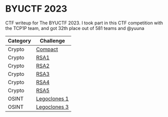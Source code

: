 # BYUCTF 2023
CTF writeup for The BYUCTF 2023. I took part in this CTF competition with the TCP1P team, and got 32th place out of 581 teams and @yuuna

| Category | Challenge |
| --- | --- |
| Crypto | [Compact](/BYUCTF%202023/Compact/)
| Crypto | [RSA1](/BYUCTF%202023/RSA1/)
| Crypto | [RSA2](/BYUCTF%202023/RSA2/)
| Crypto | [RSA3](/BYUCTF%202023/RSA3/)
| Crypto | [RSA4](/BYUCTF%202023/RSA4/)
| Crypto | [RSA5](/BYUCTF%202023/RSA5/)
| OSINT | [Legoclones 1](/BYUCTF%202023/Legoclones%201/)
| OSINT | [Legoclones 3](/BYUCTF%202023/Legoclones%203/)